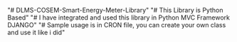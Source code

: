 "# DLMS-COSEM-Smart-Energy-Meter-Library" 
"# This Library is Python Based" 
"# I have integrated and used this library in Python MVC Framework DJANGO" 
"# Sample usage is in CRON file, you can create your own class and use it like i did" 